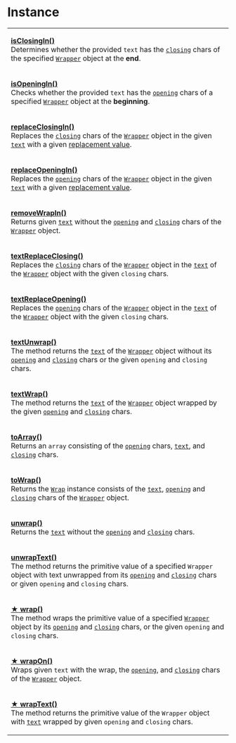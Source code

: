 # Instance

|                                                                                                                                                                                                                                                                                                                                                                                                                                                                                                                       |
| --------------------------------------------------------------------------------------------------------------------------------------------------------------------------------------------------------------------------------------------------------------------------------------------------------------------------------------------------------------------------------------------------------------------------------------------------------------------------------------------------------------------- |
| <p><strong></strong><a href="methods/isclosingin.md"><strong>isClosingIn()</strong></a><br>Determines whether the provided <code>text</code> has the <a href="../../wrap/accessors/#wrap.prototype.closing"><code>closing</code></a> chars of the specified <a href="../overview.md"><code>Wrapper</code></a> object at the <strong>end</strong>.</p>                                                                                                                                                                 |
| <p><strong></strong><a href="methods/isopeningin.md"><strong>isOpeningIn()</strong></a><br>Checks whether the provided <code>text</code> has the <a href="../../wrap/accessors/#wrap.prototype.opening"><code>opening</code></a> chars of a specified <a href="../overview.md"><code>Wrapper</code></a> object at the <strong>beginning</strong>.</p>                                                                                                                                                                 |
| <p><strong></strong><a href="methods/replaceclosingin.md"><strong>replaceClosingIn()</strong></a><br>Replaces the <a href="../../wrap/accessors/closing.md"><code>closing</code></a> chars of the <a href="../overview.md"><code>Wrapper</code></a> object in the given <a href="methods/replaceclosingin.md#text-string"><code>text</code></a> with a given <a href="methods/replaceclosingin.md#replacevalue-string">replacement value</a>.</p>                                                                     |
| <p><strong></strong><a href="methods/replaceopeningin.md"><strong>replaceOpeningIn()</strong></a><br>Replaces the <a href="../../wrap/accessors/opening.md"><code>opening</code></a> chars of the <a href="broken-reference"><code>Wrapper</code></a> object in the given <a href="methods/replaceopeningin.md#text-string"><code>text</code></a> with a given <a href="methods/replaceopeningin.md#replacevalue-string">replacement value</a>.</p>                                                                   |
| <p><strong></strong><a href="methods/removewrapin.md"><strong>removeWrapIn()</strong></a><br>Returns given <a href="methods/removewrapin.md#text-string"><code>text</code></a> without the <a href="../../wrap/accessors/opening.md"><code>opening</code></a> and <a href="../../wrap/accessors/closing.md"><code>closing</code></a> chars of the <a href="broken-reference"><code>Wrapper</code></a> object.</p>                                                                                                     |
| <p><strong></strong><a href="methods/textreplaceclosing.md"><strong>textReplaceClosing()</strong></a><br>Replaces the <a href="../../wrap/accessors/#wrap.prototype.closing"><code>closing</code></a> chars of the <a href="../overview.md"><code>Wrapper</code></a> object in the <a href="../../wrap/accessors/#wrap.prototype.text"><code>text</code></a> of the <a href="../overview.md"><code>Wrapper</code></a> object with the given <code>closing</code> chars.</p>                                           |
| <p><strong></strong><a href="methods/textreplaceopening.md"><strong>textReplaceOpening()</strong></a><br>Replaces the <a href="../../wrap/accessors/#wrap.prototype.opening"><code>opening</code></a> chars of the <a href="../overview.md"><code>Wrapper</code></a> object in the <a href="../../wrap/accessors/#wrap.prototype.text"><code>text</code></a> of the <a href="../overview.md"><code>Wrapper</code></a> object with the given <code>closing</code> chars.</p>                                           |
| <p><strong></strong><a href="methods/textunwrap.md"><strong>textUnwrap()</strong></a><br>The method returns the <a href="../../wrap/accessors/#wrap.prototype.text"><code>text</code></a> of the <a href="../overview.md"><code>Wrapper</code></a> object without its <a href="../../wrap/accessors/#wrap.prototype.opening"><code>opening</code></a> and <a href="../../wrap/accessors/#wrap.prototype.closing"><code>closing</code></a> chars or the given <code>opening</code> and <code>closing</code> chars.</p> |
| <p><strong></strong><a href="methods/textwrap.md"><strong>textWrap()</strong></a><br>The method returns the <a href="../../wrap/accessors/#wrap.prototype.text"><code>text</code></a> of the <a href="../overview.md"><code>Wrapper</code></a> object wrapped by the given <a href="../../wrap/accessors/#wrap.prototype.opening"><code>opening</code></a> and <a href="../../wrap/accessors/#wrap.prototype.closing"><code>closing</code></a> chars.</p>                                                             |
| <p><strong></strong><a href="methods/toarray.md"><strong>toArray()</strong></a><br>Returns an <code>array</code> consisting of the <a href="../../wrap/accessors/#wrap.prototype.opening"><code>opening</code></a> chars, <a href="../../wrap/accessors/#wrap.prototype.text"><code>text</code></a>, and <a href="../../wrap/accessors/#wrap.prototype.closing"><code>closing</code></a> chars.</p>                                                                                                                   |
| <p><strong></strong><a href="methods/towrap.md"><strong>toWrap()</strong></a><br>Returns the <a href="../../wrap/overview.md"><code>Wrap</code></a> instance consists of the <a href="../../wrap/accessors/#wrap.prototype.text"><code>text</code></a>, <a href="../../wrap/accessors/#wrap.prototype.opening"><code>opening</code></a> and <a href="../../wrap/accessors/#wrap.prototype.closing"><code>closing</code></a> chars of the <a href="../overview.md"><code>Wrapper</code></a> object.</p>                |
| <p><strong></strong><a href="methods/unwrap.md"><strong>unwrap()</strong></a><br>Returns the <a href="../../wrap/accessors/#wrap.prototype.text"><code>text</code></a> without the <a href="../../wrap/accessors/#wrap.prototype.opening"><code>opening</code></a> and <a href="../../wrap/accessors/#wrap.prototype.closing"><code>closing</code></a> chars.</p>                                                                                                                                                     |
| <p><strong></strong><a href="methods/unwraptext.md"><strong>unwrapText()</strong></a><br>The method returns the primitive value of a specified <code>Wrapper</code> object with text unwrapped from its <a href="../../wrap/accessors/#wrap.prototype.opening"><code>opening</code></a> and <a href="../../wrap/accessors/#wrap.prototype.closing"><code>closing</code></a> chars or given <code>opening</code> and <code>closing</code> chars.</p>                                                                   |
| <p><strong></strong><a href="methods/wrap.md"><strong>★ wrap()</strong></a><br>The method wraps the primitive value of a specified <a href="../overview.md"><code>Wrapper</code></a> object by its <a href="../../wrap/accessors/#wrap.prototype.opening"><code>opening</code></a> and <a href="../../wrap/accessors/#wrap.prototype.closing"><code>closing</code></a> chars, or the given <code>opening</code> and <code>closing</code> chars.</p>                                                                   |
| <p><strong></strong><a href="methods/wrapon.md"><strong>★ wrapOn()</strong></a><br>Wraps given <code>text</code> with the wrap, the <a href="../../wrap/accessors/#wrap.prototype.opening"><code>opening</code></a>, and <a href="../../wrap/accessors/#wrap.prototype.closing"><code>closing</code></a> chars of the <a href="../overview.md"><code>Wrapper</code></a> object.</p>                                                                                                                                   |
| <p><strong></strong><a href="methods/wraptext.md"><strong>★ wrapText()</strong></a><br>The method returns the primitive value of the <code>Wrapper</code> object with <a href="../../wrap/accessors/#wrap.prototype.text"><code>text</code></a> wrapped by given <code>opening</code> and <code>closing</code> chars.</p>                                                                                                                                                                                             |
